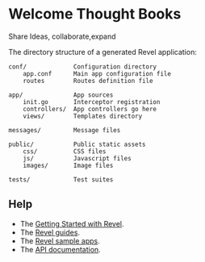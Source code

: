 # Welcome Thought Books

Share Ideas, collaborate,expand

The directory structure of a generated Revel application:

    conf/             Configuration directory
        app.conf      Main app configuration file
        routes        Routes definition file

    app/              App sources
        init.go       Interceptor registration
        controllers/  App controllers go here
        views/        Templates directory

    messages/         Message files

    public/           Public static assets
        css/          CSS files
        js/           Javascript files
        images/       Image files

    tests/            Test suites


## Help

* The [Getting Started with Revel](http://revel.github.io/tutorial/gettingstarted.html).
* The [Revel guides](http://revel.github.io/manual/index.html).
* The [Revel sample apps](http://revel.github.io/examples/index.html).
* The [API documentation](https://godoc.org/github.com/revel/revel).

